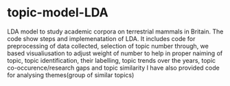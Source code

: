 # topic-model-LDA
LDA model to study academic corpora on terrestrial  mammals in Britain.
The code show steps and implemenatation of LDA. It includes code for preprocessing of data collected, selection of topic number through, we based visualiusation to adjust weight of number to help in proper naiming of topic, topic identification, their labelling, topic trends over the years, topic co-occurence/research gaps and topic similarity
I have also provided code for analysing themes(group of similar topics)

